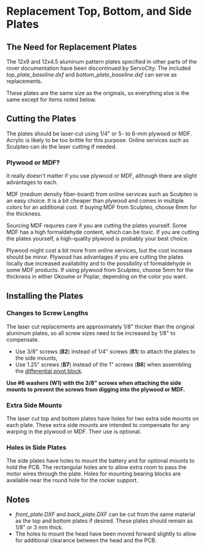 # Replacement Top, Bottom, and Side Plates

## The Need for Replacement Plates
The 12x9 and 12x4.5 aluminum pattern plates specified in other parts of the rover documentation have been discontinued by ServoCity. The included *top\_plate\_baseline.dxf* and *bottom\_plate\_baseline.dxf* can serve as replacements.

These plates are the same size as the originals, so everything else is the same except for items noted below.

## Cutting the Plates
The plates should be laser-cut using 1/4" or 5- to 6-mm plywood or MDF. Acrylic is likely to be too brittle for this purpose. Online services such as Sculpteo can do the laser cutting if needed.

### Plywood or MDF?
It really doesn't matter if you use plywood or MDF, although there are slight advantages to each.

MDF (medium density fiber-board) from online services such as Sculpteo is an easy choice. It is a bit cheaper than plywood and comes in multiple colors for an additional cost. If buying MDF from Sculpteo, choose 6mm for the thickness. 

Sourcing MDF requires care if you are cutting the plates yourself. Some MDF has a high formaldehyde content, which can be toxic. If you are cutting the plates yourself, a high-quality plywood is probably your best choice. 

Plywood might cost a bit more from online services, but the cost increase should be minor. Plywood has advantages if you are cutting the plates locally due increased availability and to the possibility of formaldehyde in some MDF products. If using plywood from Sculpteo, choose 5mm for the thickness in either Okoume or Poplar, depending on the color you want. 

## Installing the Plates

### Changes to Screw Lengths
The laser cut replacements are approximately 1/8" thicker than the original aluminum plates, so all screw sizes need to be increased by 1/8" to compensate.

* Use 3/8" screws (**B2**) instead of 1/4" screws (**B1**) to attach the plates to the side mounts,
* Use 1.25" screws (**B7**) instead of the 1" screws (**B6**) when assembling the [differential pivot block](../differential_pivot/README.md>).

**Use #6 washers (W1) with the 3/8" screws when attaching the side mounts to prevent the screws from digging into the plywood or MDF.**

### Extra Side Mounts

The laser cut top and bottom plates have holes for two extra side mounts on each plate. These extra side mounts are intended to compensate for any warping in the plywood or MDF. Their use is optional.

### Holes in Side Plates

The side plates have holes to mount the battery and for optional mounts to hold the PCB. The rectangular holes are to allow extra room to pass the motor wires through the plate. Holes for mounting bearing blocks are available near the round hole for the rocker support. 

## Notes
* *front\_plate.DXF* and *back_plate.DXF* can be cut from the same material as the top and bottom plates if desired. These plates should remain as 1/8" or 3 mm thick.
* The holes to mount the head have been moved forward slightly to allow for additional clearance between the head and the PCB.  
